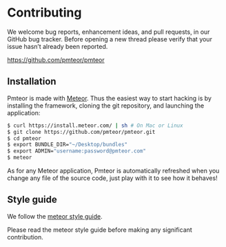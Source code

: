 # Contributing

We welcome bug reports, enhancement ideas, and pull requests, in our GitHub bug tracker. Before
opening a new thread please verify that your issue hasn’t already been reported.

<https://github.com/pmteor/pmteor>


## Installation

Pmteor is made with [Meteor](https://www.meteor.com). Thus the easiest way to
start hacking is by installing the framework, cloning the git repository, and
launching the application:

```bash
$ curl https://install.meteor.com/ | sh # On Mac or Linux
$ git clone https://github.com/pmteor/pmteor.git
$ cd pmteor
$ export BUNDLE_DIR="~/Desktop/bundles"
$ export ADMIN="username:password@pmteor.com"
$ meteor
```

As for any Meteor application, Pmteor is automatically refreshed when you change
any file of the source code, just play with it to see how it behaves!

## Style guide

We follow the
[meteor style guide](https://github.com/meteor/meteor/wiki/Meteor-Style-Guide).

Please read the meteor style guide before making any significant contribution.

